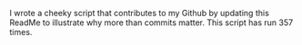 I wrote a cheeky script that contributes to my Github by updating this ReadMe to illustrate why more than commits matter. This script has run 357 times.